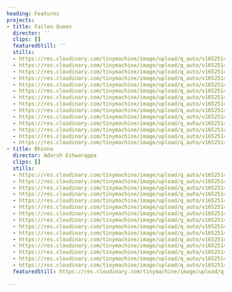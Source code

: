 ```yaml
---
heading: Features
projects:
- title: Fallen Queen
  director: ''
  clips: []
  featuredStill: ''
  stills:
  - https://res.cloudinary.com/tinymachine/image/upload/q_auto/v1652514684/andrew-aiello/portfolio/fallen-queen-1_vp99s3.jpg
  - https://res.cloudinary.com/tinymachine/image/upload/q_auto/v1652514680/andrew-aiello/portfolio/fallen-queen-14_itoojv.jpg
  - https://res.cloudinary.com/tinymachine/image/upload/q_auto/v1652514690/andrew-aiello/portfolio/fallen-queen-13_rtm8bx.jpg
  - https://res.cloudinary.com/tinymachine/image/upload/q_auto/v1652514683/andrew-aiello/portfolio/fallen-queen-12_wzivjb.jpg
  - https://res.cloudinary.com/tinymachine/image/upload/q_auto/v1652514688/andrew-aiello/portfolio/fallen-queen-11_pvy9jh.jpg
  - https://res.cloudinary.com/tinymachine/image/upload/q_auto/v1652514691/andrew-aiello/portfolio/fallen-queen-10_u0zmjp.jpg
  - https://res.cloudinary.com/tinymachine/image/upload/q_auto/v1652514682/andrew-aiello/portfolio/fallen-queen-9_fhsnuh.jpg
  - https://res.cloudinary.com/tinymachine/image/upload/q_auto/v1652514669/andrew-aiello/portfolio/fallen-queen-8_p4waxb.jpg
  - https://res.cloudinary.com/tinymachine/image/upload/q_auto/v1652514684/andrew-aiello/portfolio/fallen-queen-7_cczabq.jpg
  - https://res.cloudinary.com/tinymachine/image/upload/q_auto/v1652514683/andrew-aiello/portfolio/fallen-queen-6_vfqe9y.jpg
  - https://res.cloudinary.com/tinymachine/image/upload/q_auto/v1652514681/andrew-aiello/portfolio/fallen-queen-5_xeeeui.jpg
  - https://res.cloudinary.com/tinymachine/image/upload/q_auto/v1652514688/andrew-aiello/portfolio/fallen-queen-4_lb8wfx.jpg
  - https://res.cloudinary.com/tinymachine/image/upload/q_auto/v1652514675/andrew-aiello/portfolio/fallen-queen-3_xklopb.jpg
  - https://res.cloudinary.com/tinymachine/image/upload/q_auto/v1652514673/andrew-aiello/portfolio/fallen-queen-2_hpqayj.jpg
- title: Bhinna
  director: Adarsh Eshwarappa
  clips: []
  stills:
  - https://res.cloudinary.com/tinymachine/image/upload/q_auto/v1652514412/andrew-aiello/portfolio/bhinna-1_imfvxn.jpg
  - https://res.cloudinary.com/tinymachine/image/upload/q_auto/v1652514482/andrew-aiello/portfolio/bhinna-15_njaw79.jpg
  - https://res.cloudinary.com/tinymachine/image/upload/q_auto/v1652514506/andrew-aiello/portfolio/bhinna-14_jqs7at.jpg
  - https://res.cloudinary.com/tinymachine/image/upload/q_auto/v1652514505/andrew-aiello/portfolio/bhinna-13_hmygxi.jpg
  - https://res.cloudinary.com/tinymachine/image/upload/q_auto/v1652514501/andrew-aiello/portfolio/bhinna-12_xawmic.jpg
  - https://res.cloudinary.com/tinymachine/image/upload/q_auto/v1652514474/andrew-aiello/portfolio/bhinna-11_xb4ydg.jpg
  - https://res.cloudinary.com/tinymachine/image/upload/q_auto/v1652514475/andrew-aiello/portfolio/bhinna-10_ymbkak.jpg
  - https://res.cloudinary.com/tinymachine/image/upload/q_auto/v1652514475/andrew-aiello/portfolio/bhinna-9_zs6qsn.jpg
  - https://res.cloudinary.com/tinymachine/image/upload/q_auto/v1652514476/andrew-aiello/portfolio/bhinna-8_euzjzw.jpg
  - https://res.cloudinary.com/tinymachine/image/upload/q_auto/v1652514476/andrew-aiello/portfolio/bhinna-7_oon9qc.jpg
  - https://res.cloudinary.com/tinymachine/image/upload/q_auto/v1652514501/andrew-aiello/portfolio/bhinna-6_euyslq.jpg
  - https://res.cloudinary.com/tinymachine/image/upload/q_auto/v1652514476/andrew-aiello/portfolio/bhinna-5_cwiy4i.jpg
  - https://res.cloudinary.com/tinymachine/image/upload/q_auto/v1652514505/andrew-aiello/portfolio/bhinna-4_bc0q4c.jpg
  - https://res.cloudinary.com/tinymachine/image/upload/q_auto/v1652514411/andrew-aiello/portfolio/bhinna-3_m5lyyf.jpg
  - https://res.cloudinary.com/tinymachine/image/upload/q_auto/v1652514407/andrew-aiello/portfolio/bhinna-2_p00hc3.jpg
  featuredStill: https://res.cloudinary.com/tinymachine/image/upload/q_auto/v1652514412/andrew-aiello/portfolio/bhinna-1_imfvxn.jpg

---
```


